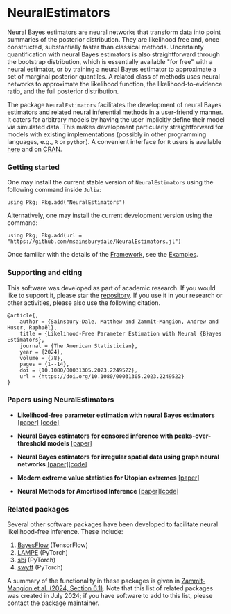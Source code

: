 # NeuralEstimators

Neural Bayes estimators are neural networks that transform data into point summaries of the posterior distribution. They are likelihood free and, once constructed, substantially faster than classical methods. Uncertainty quantification with neural Bayes estimators is also straightforward through the bootstrap distribution, which is essentially available "for free" with a neural estimator, or by training a neural Bayes estimator to approximate a set of marginal posterior quantiles. A related class of methods uses neural networks to approximate the likelihood function, the likelihood-to-evidence ratio, and the full posterior distribution. 

The package `NeuralEstimators` facilitates the development of neural Bayes estimators and related neural inferential methods in a user-friendly manner. It caters for arbitrary models by having the user implicitly define their model via simulated data. This makes development particularly straightforward for models with existing implementations (possibly in other programming languages, e.g., `R` or `python`). A convenient interface for `R` users is available [here](https://github.com/msainsburydale/NeuralEstimators) and on [CRAN](https://cran.r-project.org/web/packages/NeuralEstimators/index.html).


### Getting started

One may install the current stable version of `NeuralEstimators` using the following command inside `Julia`:

```
using Pkg; Pkg.add("NeuralEstimators")
```

Alternatively, one may install the current development version using the command:

```
using Pkg; Pkg.add(url = "https://github.com/msainsburydale/NeuralEstimators.jl")
```

Once familiar with the details of the [Framework](@ref), see the [Examples](@ref).


### Supporting and citing

This software was developed as part of academic research. If you would like to support it, please star the [repository](https://github.com/msainsburydale/NeuralEstimators.jl). If you use it in your research or other activities, please also use the following citation.

```
@article{,
	author = {Sainsbury-Dale, Matthew and Zammit-Mangion, Andrew and Huser, Raphaël},
	title = {Likelihood-Free Parameter Estimation with Neural {B}ayes Estimators},
	journal = {The American Statistician},
	year = {2024},
	volume = {78},
	pages = {1--14},
	doi = {10.1080/00031305.2023.2249522},
	url = {https://doi.org/10.1080/00031305.2023.2249522}
}
```

### Papers using NeuralEstimators

- **Likelihood-free parameter estimation with neural Bayes estimators** [[paper]](https://www.tandfonline.com/doi/full/10.1080/00031305.2023.2249522) [[code]](https://github.com/msainsburydale/NeuralBayesEstimators)

- **Neural Bayes estimators for censored inference with peaks-over-threshold models** [[paper]](https://arxiv.org/abs/2306.15642)

- **Neural Bayes estimators for irregular spatial data using graph neural networks** [[paper]](https://arxiv.org/abs/2310.02600)[[code]](https://github.com/msainsburydale/NeuralEstimatorsGNN)

- **Modern extreme value statistics for Utopian extremes** [[paper]](https://arxiv.org/abs/2311.11054)

- **Neural Methods for Amortised Inference** [[paper]](https://arxiv.org/abs/2404.12484)[[code]](https://github.com/andrewzm/Amortised_Neural_Inference_Review)


### Related packages 

Several other software packages have been developed to facilitate neural likelihood-free inference. These include:

1. [BayesFlow](https://github.com/stefanradev93/BayesFlow) (TensorFlow)
1. [LAMPE](https://github.com/probabilists/lampe) (PyTorch)
1. [sbi](https://github.com/sbi-dev/sbi) (PyTorch)
1. [swyft](https://github.com/undark-lab/swyft) (PyTorch)


A summary of the functionality in these packages is given in [Zammit-Mangion et al. (2024, Section 6.1)](https://arxiv.org/abs/2404.12484). Note that this list of related packages was created in July 2024; if you have software to add to this list, please contact the package maintainer. 
